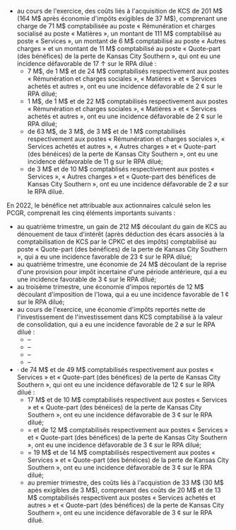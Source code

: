 - au cours de l'exercice, des coûts liés à l'acquisition de KCS de 201 M\$ (164 M\$ après économie d'impôts exigibles de 37 M\$), comprenant une charge de 71 M\$ comptabilisée au poste « Rémunération et charges socialisé au poste « Matières », un montant de 111 M\$ comptabilisé au poste « Services », un montant de 6 M\$ comptabilisé au poste « Autres charges » et un montant de 11 M\$ comptabilisé au poste « Quote-part (des bénéfices) de la perte de Kansas City Southern », qui ont eu une incidence défavorable de 17 ↑ sur le RPA dilué :
	- 7 M\$, de 1 M\$ et de 24 M\$ comptabilisés respectivement aux postes « Rémunération et charges sociales », « Matières » et « Services achetés et autres », ont eu une incidence défavorable de 2 ¢ sur le RPA dilué;
	- 1 M\$, de 1 M\$ et de 22 M\$ comptabilisés respectivement aux postes « Rémunération et charges sociales », « Matières » et « Services achetés et autres », ont eu une incidence défavorable de 2 ¢ sur le RPA dilué;
	- de 63 M\$, de 3 M\$, de 3 M\$ et de 1 M\$ comptabilisés respectivement aux postes « Rémunération et charges sociales », « Services achetés et autres », « Autres charges » et « Quote-part (des bénéices) de la perte de Kansas City Southern », ont eu une incidence défavorable de 11 g sur le RPA dilué;
	- de 3 M\$ et de 10 M\$ comptablisés respectivement aux postes « Services », « Autres charges » et « Quote-part des bénéfices de Kansas City Southern », ont eu une incidence défavorable de 2 ø sur le RPA dilué.

En 2022, le bénéfice net attribuable aux actionnaires calculé selon les PCGR, comprenait les cinq éléments importants suivants :

- au quatrième trimestre, un gain de 212 M\$ découlant du gain de KCS au dénouement de taux d'intérêt (après déduction des écars associés à la comptabilisation de KCS par le CPKC et des impôts) comptabilisé au poste « Quote-part (des bénéfices) de la perte de Kansas City Southern », qui a eu une incidence favorable de 23 ¢ sur le RPA dilué;
- au quatrième trimestre, une économie de 24 M\$ découlant de la reprise d'une provision pour impôt incertaine d'une période antérieure, qui a eu une incidence favorable de 3 ¢ sur le RPA dilué;
- au troisème trimestre, une économie d'impos reportés de 12 M\$ découlant d'imposition de l'Iowa, qui a eu une incidence favorable de 1 ¢ sur le RPA dilué;
- au cours de l'exercice, une économie d'impôts reportés nette de l'investissement de l'investissement dans KCS comptabilisé à la valeur de consolidation, qui a eu une incidence favorable de 2 ø sur le RPA dilué :
	- –
	- –
	- –
	- –
- · de 74 M\$ et de 49 M\$ comptabilisés respectivement aux postes « Services » et « Quote-part (des bénéfices) de la perte de Kansas City Southern », qui ont eu une incidence défavorable de 12 ¢ sur le RPA dilué :
	- 17 M\$ et de 10 M\$ comptabilisés respectivent aux postes « Services » et « Quote-part (des bénéices) de la perte de Kansas City Southern », ont eu une incidence défavorable de 3 ¢ sur le RPA dilué;
	- = et de 12 M\$ comptabilisés respectivement aux postes « Services » et « Quote-part (des bénéfices) de la perte de Kansas City Southern », ont eu une incidence défavorable de 3 ¢ sur le RPA dilué;
	- = 19 M\$ et de 14 M\$ comptabilisés respectivement aux postes « Services » et « Quote-part (des bénéices) de la perte de Kansas City Southern », ont eu une incidence défavorable de 3 ¢ sur le RPA dilué;
	- au premier trimestre, des coûts liés à l'acquistion de 33 M\$ (30 M\$ apès exigibles de 3 M\$), comprenant des coûts de 20 M\$ et de 13 M\$ comptabilisés respectivent aux postes « Services achetés et autres » et « Quote-part (des bénéfices) de la perte de Kansas City Southern », ont eu une incidence défavorable de 3 ¢ sur le RPA dilué.